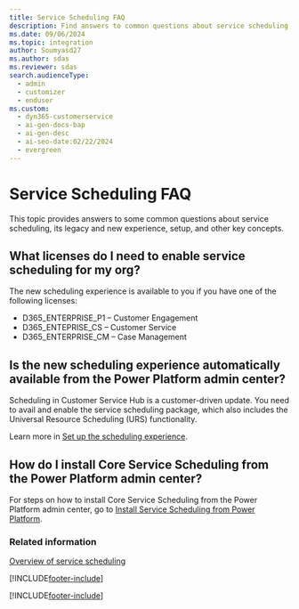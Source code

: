 ```yaml
---
title: Service Scheduling FAQ
description: Find answers to common questions about service scheduling, including license requirements, availability, and resource selection.
ms.date: 09/06/2024
ms.topic: integration
author: Soumyasd27
ms.author: sdas
ms.reviewer: sdas
search.audienceType:
  - admin
  - customizer
  - enduser
ms.custom:
  - dyn365-customerservice
  - ai-gen-docs-bap
  - ai-gen-desc
  - ai-seo-date:02/22/2024
  - evergreen
---
```


# Service Scheduling FAQ

This topic provides answers to some common questions about service scheduling, its legacy and new experience, setup, and other key concepts.

## What licenses do I need to enable service scheduling for my org?
 
The new scheduling experience is available to you if you have one of the following licenses:

- D365_ENTERPRISE_P1 – Customer Engagement
- D365_ENTEPRISE_CS – Customer Service
- D365_ENTERPRISE_CM – Case Management

## Is the new scheduling experience automatically available from the Power Platform admin center?

Scheduling in Customer Service Hub is a customer-driven update. You need to avail and enable the service scheduling package, which also includes the Universal Resource Scheduling (URS) functionality.

Learn more in [Set up the scheduling experience](scheduling-experience.md).


## How do I install Core Service Scheduling from the Power Platform admin center?

For steps on how to install Core Service Scheduling from the Power Platform admin center, go to [Install Service Scheduling from Power Platform](install-service-scheduling-from-power-platform.md).

### Related information

[Overview of service scheduling](basics-service-service-scheduling.md)


[!INCLUDE[footer-include](../../includes/footer-banner.md)]




[!INCLUDE[footer-include](../../includes/footer-banner.md)]
